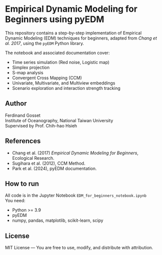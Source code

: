 # Empirical Dynamic Modeling for Beginners using pyEDM

This repository contains a step-by-step implementation of Empirical Dynamic Modeling (EDM) techniques for beginners, adapted from *Chang et al. 2017*, using the `pyEDM` Python library.

The notebook and associated documentation cover:
- Time series simulation (Red noise, Logistic map)
- Simplex projection
- S-map analysis
- Convergent Cross Mapping (CCM)
- Univariate, Multivariate, and Multiview embeddings
- Scenario exploration and interaction strength tracking

## Author
Ferdinand Gosset  
Institute of Oceanography, National Taiwan University  
Supervised by Prof. Chih-hao Hsieh  

## References
- Chang et al. (2017) *Empirical Dynamic Modeling for Beginners*, Ecological Research.
- Sugihara et al. (2012), CCM Method.
- Park et al. (2024), pyEDM documentation.

## How to run
All code is in the Jupyter Notebook `EDM_for_beginners_notebook.ipynb`  
You need:
- Python >= 3.9
- pyEDM
- numpy, pandas, matplotlib, scikit-learn, scipy

## License
MIT License — You are free to use, modify, and distribute with attribution.

